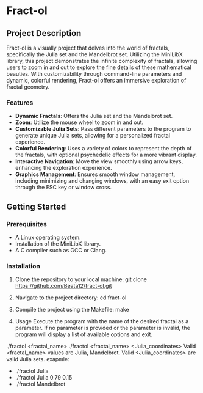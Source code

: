 # Fract-ol

## Project Description

Fract-ol is a visually project that delves into the world of fractals, specifically the Julia set and the Mandelbrot set. Utilizing the MiniLibX library, this project demonstrates the infinite complexity of fractals, allowing users to zoom in and out to explore the fine details of these mathematical beauties. With customizability through command-line parameters and dynamic, colorful rendering, Fract-ol offers an immersive exploration of fractal geometry.

### Features

- **Dynamic Fractals**: Offers the Julia set and the Mandelbrot set.
- **Zoom**: Utilize the mouse wheel to zoom in and out.
- **Customizable Julia Sets**: Pass different parameters to the program to generate unique Julia sets, allowing for a personalized fractal experience.
- **Colorful Rendering**: Uses a variety of colors to represent the depth of the fractals, with optional psychedelic effects for a more vibrant display.
- **Interactive Navigation**: Move the view smoothly using arrow keys, enhancing the exploration experience.
- **Graphics Management**: Ensures smooth window management, including minimizing and changing windows, with an easy exit option through the ESC key or window cross.

## Getting Started

### Prerequisites

- A Linux operating system.
- Installation of the MiniLibX library.
- A C compiler such as GCC or Clang.

### Installation

1. Clone the repository to your local machine:
git clone https://github.com/Beata12/fract-ol.git

2. Navigate to the project directory:
cd fract-ol

3. Compile the project using the Makefile:
make

4. Usage
Execute the program with the name of the desired fractal as a parameter. If no parameter is provided or the parameter is invalid, the program will display a list of available options and exit.


./fractol <fractal_name>
./fractol <fractal_name> <Julia_coordinates>
Valid <fractal_name> values are Julia, Mandelbrot.
Valid <Julia_coordinates> are valid Julia sets.
exapmle: 
- ./fractol Julia
- ./fractol Julia 0.79 0.15
- ./fractol Mandelbrot

